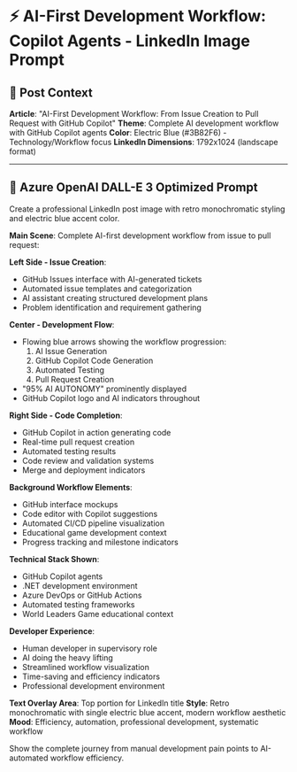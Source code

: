 # ⚡ AI-First Development Workflow: Copilot Agents - LinkedIn Image Prompt

## 🎯 Post Context

**Article**: "AI-First Development Workflow: From Issue Creation to Pull Request with GitHub Copilot"
**Theme**: Complete AI development workflow with GitHub Copilot agents
**Color**: Electric Blue (#3B82F6) - Technology/Workflow focus
**LinkedIn Dimensions**: 1792x1024 (landscape format)

---

## 📝 Azure OpenAI DALL-E 3 Optimized Prompt

Create a professional LinkedIn post image with retro monochromatic styling and electric blue accent color.

**Main Scene**: Complete AI-first development workflow from issue to pull request:

**Left Side - Issue Creation**:

- GitHub Issues interface with AI-generated tickets
- Automated issue templates and categorization
- AI assistant creating structured development plans
- Problem identification and requirement gathering

**Center - Development Flow**:

- Flowing blue arrows showing the workflow progression:
  1. AI Issue Generation
  2. GitHub Copilot Code Generation
  3. Automated Testing
  4. Pull Request Creation
- "95% AI AUTONOMY" prominently displayed
- GitHub Copilot logo and AI indicators throughout

**Right Side - Code Completion**:

- GitHub Copilot in action generating code
- Real-time pull request creation
- Automated testing results
- Code review and validation systems
- Merge and deployment indicators

**Background Workflow Elements**:

- GitHub interface mockups
- Code editor with Copilot suggestions
- Automated CI/CD pipeline visualization
- Educational game development context
- Progress tracking and milestone indicators

**Technical Stack Shown**:

- GitHub Copilot agents
- .NET development environment
- Azure DevOps or GitHub Actions
- Automated testing frameworks
- World Leaders Game educational context

**Developer Experience**:

- Human developer in supervisory role
- AI doing the heavy lifting
- Streamlined workflow visualization
- Time-saving and efficiency indicators
- Professional development environment

**Text Overlay Area**: Top portion for LinkedIn title
**Style**: Retro monochromatic with single electric blue accent, modern workflow aesthetic
**Mood**: Efficiency, automation, professional development, systematic workflow

Show the complete journey from manual development pain points to AI-automated workflow efficiency.

